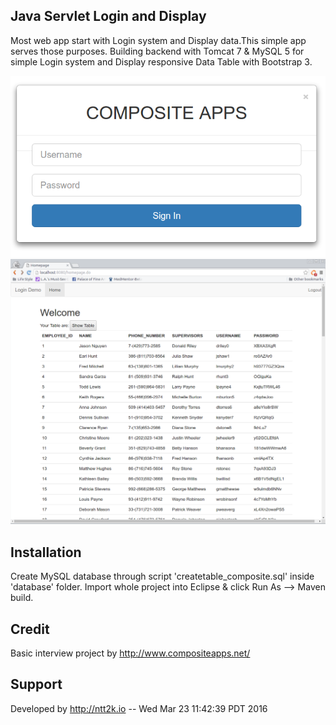 Java Servlet Login and Display
--------------------

Most web app start with Login system and Display data.This simple app serves those purposes.
Building backend with Tomcat 7 & MySQL 5 for simple Login system and Display responsive Data Table with Bootstrap 3.

![Screenshot](screenshot/login.png)
![Screenshot](screenshot/display.png)

Installation
------------
Create MySQL database through script 'createtable_composite.sql' inside 'database' folder.
Import whole project into Eclipse & click Run As --> Maven build.

Credit
-------
Basic interview project by http://www.compositeapps.net/

Support
-------
Developed by http://ntt2k.io
 -- Wed Mar 23 11:42:39 PDT 2016
